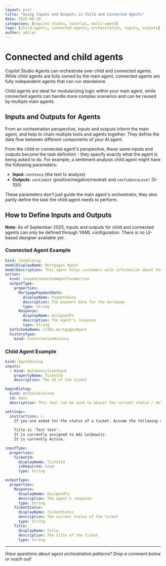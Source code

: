 ```yaml
---
layout: post
title: "Using Inputs and Outputs in Child and Connected Agents"
date: 2025-09-20
categories: [copilot-studio, tutorial, multi-agent]
tags: [child-agents, connected-agents, orchestration, inputs, outputs]
author: adilei
---
```


# Connected and child agents

Copilot Studio Agents can orchestrate over child and connected agents. While child agents are fully owned by the main agent, connected agents are fully independent agents that can run standalone.

Child agents are ideal for modularizing logic within your main agent, while connected agents can handle more complex scenarios and can be reused by multiple main agents. 

## Inputs and Outputs for Agents

From an orchestration perspective, inputs and outputs inform the main agent, and help to chain multiple tools and agents together. They define the data flow between different components of your AI agent.

From the child or connected agent's perspective, these same inputs and outputs become the task definition - they specify exactly what the agent is being asked to do. For example, a sentiment analysis child agent might have the following parameters:
- **Input**: `sentence` (the text to analyze)
- **Outputs**: `sentiment` (positive/negative/neutral) and `confidenceLevel` (0-100)

These parameters don't just guide the main agent's orchestrator, they also partly define the task the child agent needs to perform.

## How to Define Inputs and Outputs

**Note**: As of September 2025, inputs and outputs for child and connected agents can only be defined through YAML configuration. There is no UI-based designer available yet.

### Connected Agent Example

```yaml
kind: TaskDialog
modelDisplayName: Mortgages Agent
modelDescription: This agent helps customers with information about their mortgage accounts and products, answering common questions and carrying out common related transactions.
action:
  kind: InvokeConnectedAgentTaskAction
  outputType:
    properties:
      MortgagePaymentDate:
        displayName: PaymentDate
        description: The payment date for the mortgage
        type: String
      Response:
        displayName: AssignedTo
        description: The agent's response
        type: String
  botSchemaName: cr30a_mortgagesAgent
  historyType:
    kind: ConversationHistory
```

### Child Agent Example

```yaml
kind: AgentDialog
inputs:
  - kind: AutomaticTaskInput
    propertyName: TicketId
    description: The ID of the ticket

beginDialog:
  kind: OnToolSelected
  id: main
  description: This tool can be used to obtain the current status / details of a ticket

settings:
  instructions: |-
    If you are asked for the status of a ticket. Assume the following details.
    
    Title is 'Test test'.
    It is currently assigned to Adi Leibowitz. 
    It is currently Active.

inputType:
  properties:
    TicketId:
      displayName: TicketId
      isRequired: true
      type: String

outputType:
  properties:
    Response:
      displayName: AssignedTo
      description: The agent's response
      type: String
    TicketStatus:
      displayName: TicketStatus
      description: The current status of the ticket
      type: String
    Title:
      displayName: Title
      description: The title of the ticket
      type: String
```

---

*Have questions about agent orchestration patterns? Drop a comment below or reach out!*